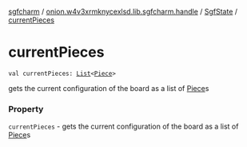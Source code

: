 [sgfcharm](../../index.md) / [onion.w4v3xrmknycexlsd.lib.sgfcharm.handle](../index.md) / [SgfState](index.md) / [currentPieces](./current-pieces.md)

# currentPieces

`val currentPieces: `[`List`](https://kotlinlang.org/api/latest/jvm/stdlib/kotlin.collections/-list/index.html)`<`[`Piece`](../-piece/index.md)`>`

gets the current configuration of the board as a list of [Piece](../-piece/index.md)s

### Property

`currentPieces` - gets the current configuration of the board as a list of [Piece](../-piece/index.md)s